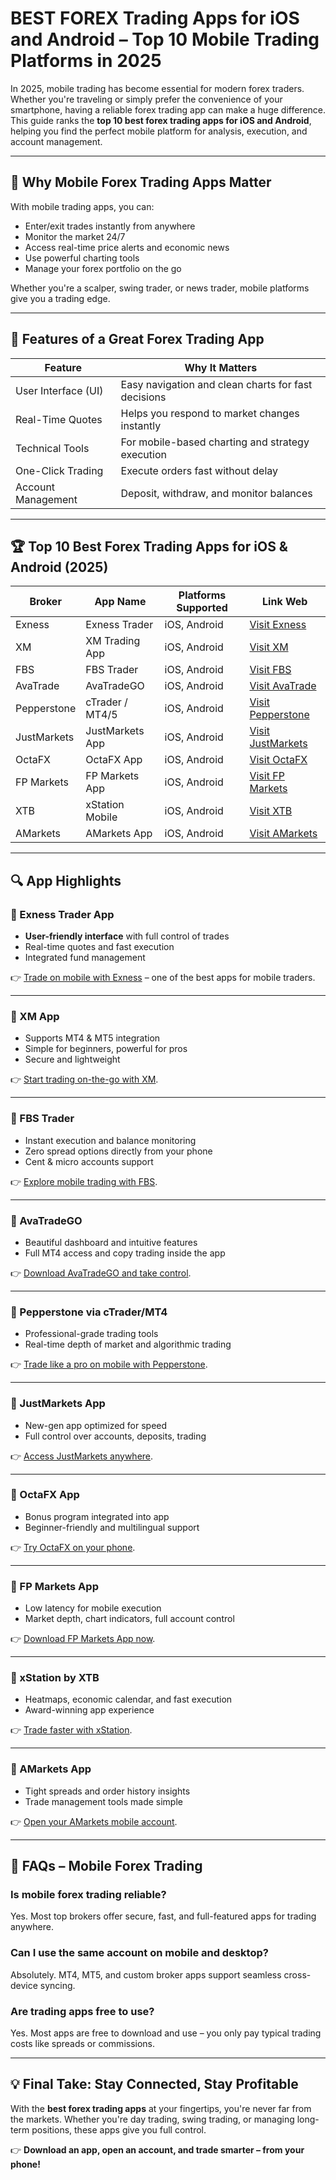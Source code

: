 # BEST FOREX Trading Apps for iOS and Android – Top 10 Mobile Trading Platforms in 2025

In 2025, mobile trading has become essential for modern forex traders. Whether you're traveling or simply prefer the convenience of your smartphone, having a reliable forex trading app can make a huge difference. This guide ranks the **top 10 best forex trading apps for iOS and Android**, helping you find the perfect mobile platform for analysis, execution, and account management.

---

## 🚀 Why Mobile Forex Trading Apps Matter

With mobile trading apps, you can:

* Enter/exit trades instantly from anywhere
* Monitor the market 24/7
* Access real-time price alerts and economic news
* Use powerful charting tools
* Manage your forex portfolio on the go

Whether you're a scalper, swing trader, or news trader, mobile platforms give you a trading edge.

---

## 📱 Features of a Great Forex Trading App

| Feature             | Why It Matters                                      |
| ------------------- | --------------------------------------------------- |
| User Interface (UI) | Easy navigation and clean charts for fast decisions |
| Real-Time Quotes    | Helps you respond to market changes instantly       |
| Technical Tools     | For mobile-based charting and strategy execution    |
| One-Click Trading   | Execute orders fast without delay                   |
| Account Management  | Deposit, withdraw, and monitor balances             |

---

## 🏆 Top 10 Best Forex Trading Apps for iOS & Android (2025)

| Broker      | App Name        | Platforms Supported | Link Web                                                                                                     |
| ----------- | --------------- | ------------------- | ------------------------------------------------------------------------------------------------------------ |
| Exness      | Exness Trader   | iOS, Android        | [Visit Exness](https://one.exnesstrack.org/a/english23)                                                      |
| XM          | XM Trading App  | iOS, Android        | [Visit XM](https://clicks.pipaffiliates.com/c?c=589901&l=en&p=0)                                             |
| FBS         | FBS Trader      | iOS, Android        | [Visit FBS](https://fbs.partners?ibl=587836&ibp=21398815)                                                    |
| AvaTrade    | AvaTradeGO      | iOS, Android        | [Visit AvaTrade](https://www.avatrade.com?versionId=10301&tag=194438)                                        |
| Pepperstone | cTrader / MT4/5 | iOS, Android        | [Visit Pepperstone](https://trk.pepperstonepartners.com/aff_c?offer_id=367&aff_id=33954)                     |
| JustMarkets | JustMarkets App | iOS, Android        | [Visit JustMarkets](https://one.justmarkets.link/a/79iqw0j6nj)                                               |
| OctaFX      | OctaFX App      | iOS, Android        | [Visit OctaFX](https://my.octafx.com/open-account/?refid=ib35647800)                                         |
| FP Markets  | FP Markets App  | iOS, Android        | [Visit FP Markets](https://www.fpmarkets.com/?redir=stv&fpm-affiliate-utm-source=IB&fpm-affiliate-agt=56244) |
| XTB         | xStation Mobile | iOS, Android        | [Visit XTB](https://link-pso.xtb.com/pso/zrUCY)                                                              |
| AMarkets    | AMarkets App    | iOS, Android        | [Visit AMarkets](https://amarketstrading.co/?g=WNRAN9)                                                       |

---

## 🔍 App Highlights

### 📱 Exness Trader App

* **User-friendly interface** with full control of trades
* Real-time quotes and fast execution
* Integrated fund management

👉 [Trade on mobile with Exness](https://one.exnesstrack.org/a/english23) – one of the best apps for mobile traders.

---

### 📱 XM App

* Supports MT4 & MT5 integration
* Simple for beginners, powerful for pros
* Secure and lightweight

👉 [Start trading on-the-go with XM](https://clicks.pipaffiliates.com/c?c=589901&l=en&p=0).

---

### 📱 FBS Trader

* Instant execution and balance monitoring
* Zero spread options directly from your phone
* Cent & micro accounts support

👉 [Explore mobile trading with FBS](https://fbs.partners?ibl=587836&ibp=21398815).

---

### 📱 AvaTradeGO

* Beautiful dashboard and intuitive features
* Full MT4 access and copy trading inside the app

👉 [Download AvaTradeGO and take control](https://www.avatrade.com?versionId=10301&tag=194438).

---

### 📱 Pepperstone via cTrader/MT4

* Professional-grade trading tools
* Real-time depth of market and algorithmic trading

👉 [Trade like a pro on mobile with Pepperstone](https://trk.pepperstonepartners.com/aff_c?offer_id=367&aff_id=33954).

---

### 📱 JustMarkets App

* New-gen app optimized for speed
* Full control over accounts, deposits, trading

👉 [Access JustMarkets anywhere](https://one.justmarkets.link/a/79iqw0j6nj).

---

### 📱 OctaFX App

* Bonus program integrated into app
* Beginner-friendly and multilingual support

👉 [Try OctaFX on your phone](https://my.octafx.com/open-account/?refid=ib35647800).

---

### 📱 FP Markets App

* Low latency for mobile execution
* Market depth, chart indicators, full account control

👉 [Download FP Markets App now](https://www.fpmarkets.com/?redir=stv&fpm-affiliate-utm-source=IB&fpm-affiliate-agt=56244).

---

### 📱 xStation by XTB

* Heatmaps, economic calendar, and fast execution
* Award-winning app experience

👉 [Trade faster with xStation](https://link-pso.xtb.com/pso/zrUCY).

---

### 📱 AMarkets App

* Tight spreads and order history insights
* Trade management tools made simple

👉 [Open your AMarkets mobile account](https://amarketstrading.co/?g=WNRAN9).

---

## 📘 FAQs – Mobile Forex Trading

### Is mobile forex trading reliable?

Yes. Most top brokers offer secure, fast, and full-featured apps for trading anywhere.

### Can I use the same account on mobile and desktop?

Absolutely. MT4, MT5, and custom broker apps support seamless cross-device syncing.

### Are trading apps free to use?

Yes. Most apps are free to download and use – you only pay typical trading costs like spreads or commissions.

---

## 💡 Final Take: Stay Connected, Stay Profitable

With the **best forex trading apps** at your fingertips, you're never far from the markets. Whether you're day trading, swing trading, or managing long-term positions, these apps give you full control.

👉 **Download an app, open an account, and trade smarter – from your phone!**
